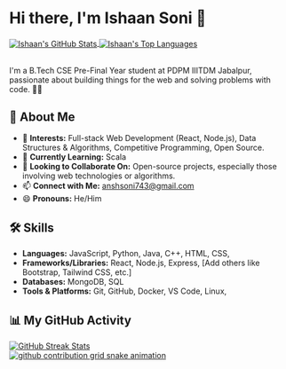 # Hi there, I'm Ishaan Soni 👋

<a href="https://github.com/ansh7432">
  <img align="center" src="https://github-readme-stats.vercel.app/api?username=ansh7432&show_icons=true&theme=radical&count_private=true" alt="Ishaan's GitHub Stats" />
</a>
<a href="https://github.com/ansh7432">
  <img align="center" src="https://github-readme-stats.vercel.app/api/top-langs/?username=ansh7432&layout=compact&theme=radical" alt="Ishaan's Top Languages" />
</a>

<br/>
<br/>

I'm a B.Tech CSE Pre-Final Year student at PDPM IIITDM Jabalpur, passionate about building things for the web and solving problems with code. 👨‍💻

## 🚀 About Me

- 👀 **Interests:** Full-stack Web Development (React, Node.js), Data Structures & Algorithms, Competitive Programming, Open Source.
- 🌱 **Currently Learning:** Scala
- 💞️ **Looking to Collaborate On:** Open-source projects, especially those involving web technologies or algorithms.
- 📫 **Connect with Me:** anshsoni743@gmail.com
- 😄 **Pronouns:** He/Him

## 🛠️ Skills

*   **Languages:** JavaScript, Python, Java, C++, HTML, CSS, 
*   **Frameworks/Libraries:** React, Node.js, Express, [Add others like Bootstrap, Tailwind CSS, etc.]
*   **Databases:** MongoDB, SQL
*   **Tools & Platforms:** Git, GitHub, Docker, VS Code, Linux,

## 📊 My GitHub Activity

<a href="https://github.com/ansh7432">
  <img align="center" src="https://github-readme-streak-stats.herokuapp.com/?user=ansh7432&theme=highcontrast" alt="GitHub Streak Stats"/>
</a>

<br/>

<a href="https://github.com/ansh7432">
  <picture>
    <source media="(prefers-color-scheme: dark)" srcset="https://raw.githubusercontent.com/ansh7432/github-contribution-grid-snake-dark/output/github-contribution-grid-snake-dark.svg">
    <source media="(prefers-color-scheme: light)" srcset="https://raw.githubusercontent.com/ansh7432/github-contribution-grid-snake/output/github-contribution-grid-snake.svg">
    <img alt="github contribution grid snake animation" src="https://raw.githubusercontent.com/ansh7432/github-contribution-grid-snake/output/github-contribution-grid-snake.svg">
  </picture>
</a>

